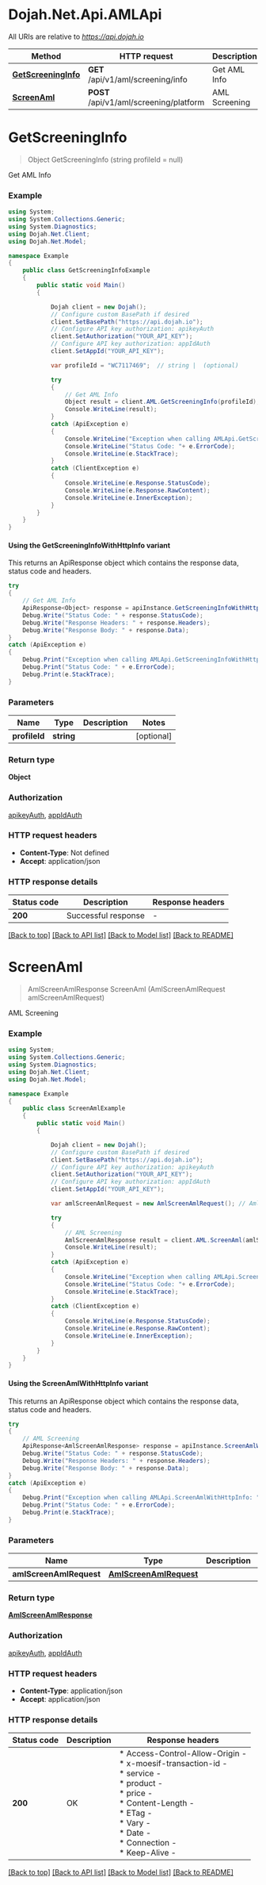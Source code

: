 # Dojah.Net.Api.AMLApi

All URIs are relative to *https://api.dojah.io*

| Method | HTTP request | Description |
|--------|--------------|-------------|
| [**GetScreeningInfo**](AMLApi.md#getscreeninginfo) | **GET** /api/v1/aml/screening/info | Get AML Info |
| [**ScreenAml**](AMLApi.md#screenaml) | **POST** /api/v1/aml/screening/platform | AML Screening |

<a name="getscreeninginfo"></a>
# **GetScreeningInfo**
> Object GetScreeningInfo (string profileId = null)

Get AML Info

### Example
```csharp
using System;
using System.Collections.Generic;
using System.Diagnostics;
using Dojah.Net.Client;
using Dojah.Net.Model;

namespace Example
{
    public class GetScreeningInfoExample
    {
        public static void Main()
        {

            Dojah client = new Dojah();
            // Configure custom BasePath if desired
            client.SetBasePath("https://api.dojah.io");
            // Configure API key authorization: apikeyAuth
            client.SetAuthorization("YOUR_API_KEY");
            // Configure API key authorization: appIdAuth
            client.SetAppId("YOUR_API_KEY");

            var profileId = "WC7117469";  // string |  (optional) 

            try
            {
                // Get AML Info
                Object result = client.AML.GetScreeningInfo(profileId);
                Console.WriteLine(result);
            }
            catch (ApiException e)
            {
                Console.WriteLine("Exception when calling AMLApi.GetScreeningInfo: " + e.Message);
                Console.WriteLine("Status Code: "+ e.ErrorCode);
                Console.WriteLine(e.StackTrace);
            }
            catch (ClientException e)
            {
                Console.WriteLine(e.Response.StatusCode);
                Console.WriteLine(e.Response.RawContent);
                Console.WriteLine(e.InnerException);
            }
        }
    }
}
```

#### Using the GetScreeningInfoWithHttpInfo variant
This returns an ApiResponse object which contains the response data, status code and headers.

```csharp
try
{
    // Get AML Info
    ApiResponse<Object> response = apiInstance.GetScreeningInfoWithHttpInfo(profileId);
    Debug.Write("Status Code: " + response.StatusCode);
    Debug.Write("Response Headers: " + response.Headers);
    Debug.Write("Response Body: " + response.Data);
}
catch (ApiException e)
{
    Debug.Print("Exception when calling AMLApi.GetScreeningInfoWithHttpInfo: " + e.Message);
    Debug.Print("Status Code: " + e.ErrorCode);
    Debug.Print(e.StackTrace);
}
```

### Parameters

| Name | Type | Description | Notes |
|------|------|-------------|-------|
| **profileId** | **string** |  | [optional]  |

### Return type

**Object**

### Authorization

[apikeyAuth](../README.md#apikeyAuth), [appIdAuth](../README.md#appIdAuth)

### HTTP request headers

 - **Content-Type**: Not defined
 - **Accept**: application/json


### HTTP response details
| Status code | Description | Response headers |
|-------------|-------------|------------------|
| **200** | Successful response |  -  |

[[Back to top]](#) [[Back to API list]](../README.md#documentation-for-api-endpoints) [[Back to Model list]](../README.md#documentation-for-models) [[Back to README]](../README.md)

<a name="screenaml"></a>
# **ScreenAml**
> AmlScreenAmlResponse ScreenAml (AmlScreenAmlRequest amlScreenAmlRequest)

AML Screening

### Example
```csharp
using System;
using System.Collections.Generic;
using System.Diagnostics;
using Dojah.Net.Client;
using Dojah.Net.Model;

namespace Example
{
    public class ScreenAmlExample
    {
        public static void Main()
        {

            Dojah client = new Dojah();
            // Configure custom BasePath if desired
            client.SetBasePath("https://api.dojah.io");
            // Configure API key authorization: apikeyAuth
            client.SetAuthorization("YOUR_API_KEY");
            // Configure API key authorization: appIdAuth
            client.SetAppId("YOUR_API_KEY");

            var amlScreenAmlRequest = new AmlScreenAmlRequest(); // AmlScreenAmlRequest | 

            try
            {
                // AML Screening
                AmlScreenAmlResponse result = client.AML.ScreenAml(amlScreenAmlRequest);
                Console.WriteLine(result);
            }
            catch (ApiException e)
            {
                Console.WriteLine("Exception when calling AMLApi.ScreenAml: " + e.Message);
                Console.WriteLine("Status Code: "+ e.ErrorCode);
                Console.WriteLine(e.StackTrace);
            }
            catch (ClientException e)
            {
                Console.WriteLine(e.Response.StatusCode);
                Console.WriteLine(e.Response.RawContent);
                Console.WriteLine(e.InnerException);
            }
        }
    }
}
```

#### Using the ScreenAmlWithHttpInfo variant
This returns an ApiResponse object which contains the response data, status code and headers.

```csharp
try
{
    // AML Screening
    ApiResponse<AmlScreenAmlResponse> response = apiInstance.ScreenAmlWithHttpInfo(amlScreenAmlRequest);
    Debug.Write("Status Code: " + response.StatusCode);
    Debug.Write("Response Headers: " + response.Headers);
    Debug.Write("Response Body: " + response.Data);
}
catch (ApiException e)
{
    Debug.Print("Exception when calling AMLApi.ScreenAmlWithHttpInfo: " + e.Message);
    Debug.Print("Status Code: " + e.ErrorCode);
    Debug.Print(e.StackTrace);
}
```

### Parameters

| Name | Type | Description | Notes |
|------|------|-------------|-------|
| **amlScreenAmlRequest** | [**AmlScreenAmlRequest**](AmlScreenAmlRequest.md) |  |  |

### Return type

[**AmlScreenAmlResponse**](AmlScreenAmlResponse.md)

### Authorization

[apikeyAuth](../README.md#apikeyAuth), [appIdAuth](../README.md#appIdAuth)

### HTTP request headers

 - **Content-Type**: application/json
 - **Accept**: application/json


### HTTP response details
| Status code | Description | Response headers |
|-------------|-------------|------------------|
| **200** | OK |  * Access-Control-Allow-Origin -  <br>  * x-moesif-transaction-id -  <br>  * service -  <br>  * product -  <br>  * price -  <br>  * Content-Length -  <br>  * ETag -  <br>  * Vary -  <br>  * Date -  <br>  * Connection -  <br>  * Keep-Alive -  <br>  |

[[Back to top]](#) [[Back to API list]](../README.md#documentation-for-api-endpoints) [[Back to Model list]](../README.md#documentation-for-models) [[Back to README]](../README.md)

